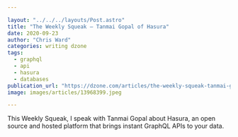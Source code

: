 ```yaml
---

layout: "../../../layouts/Post.astro"
title: "The Weekly Squeak — Tanmai Gopal of Hasura"
date: 2020-09-23
author: "Chris Ward"
categories: writing dzone
tags: 
  - graphql
  - api
  - hasura
  - databases
publication_url: "https://dzone.com/articles/the-weekly-squeak-tanmai-gopal-of-hasura"
image: images/articles/13968399.jpeg

---
```

This Weekly Squeak, I speak with Tanmai Gopal about Hasura, an open source and hosted platform that brings instant GraphQL APIs to your data.

